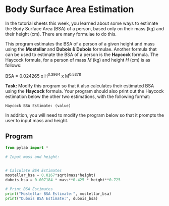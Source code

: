 # Body Surface Area Estimation

In the tutorial sheets this week, you learned about some ways to estimate the Body Surface Area (BSA) of a person, based only on their mass (kg) and their height (cm). There are many formulae to do this. 

This program estimates the BSA of a person of a given height and mass using the **Mostellar** and **Dubois & Dubois** formulae. Another formula that can be used to estimate the BSA of a person is the **Haycock** formula.
The Haycock formula, for a person of mass *M* (kg) and height *H* (cm) is as follows:

BSA = 0.024265 x H<sup>0.3964</sup> x M<sup>0.5378</sup>

**Task:** Modify this program so that it also calculates their estimated BSA using the **Haycock** formula. Your program should also print out the Haycock estimation below the other two estimations, with the following format:
```
Haycock BSA Estimate: (value)
```
In addition, you will need to modify the program below so that it prompts the user to input mass and height.

## Program
```python
from pylab import *

# Input mass and height:


# Calculate BSA Estimates
mostellar_bsa = 0.0167*sqrt(mass*height)
dubois_bsa = 0.007184 * mass**0.425 * height**0.725

# Print BSA Estimates
print("Mostellar BSA Estimate:", mostellar_bsa)
print("Dubois BSA Estimate:", dubois_bsa)


```
